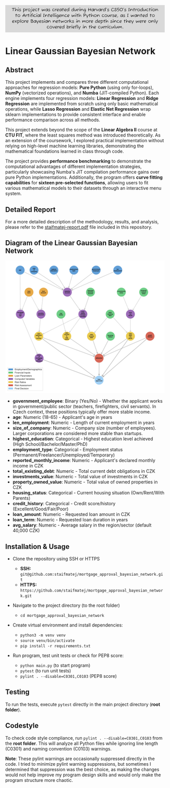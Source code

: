 ![FYI](FYI.png)

# Linear Gaussian Bayesian Network

## Abstract

This project implements and compares three different
  computational approaches for
  regression models: **Pure Python** (using only for-loops),
  **NumPy** (vectorized operations), and **Numba**
  (JIT-compiled Python). Each engine implements four regression models: **Linear Regression** and 
**Ridge Regression** are implemented from scratch using only basic 
mathematical operations, while **Lasso Regression** and **Elastic Net 
Regression** wrap sklearn implementations to provide consistent interface 
and enable performance comparison across all methods.

  This project extends beyond the scope of the **Linear 
  Algebra II** course at **CTU FIT**, where the least
  squares method was introduced theoretically. As an
  extension of the coursework, I explored practical
  implementation without relying on high-level machine
  learning libraries, demonstrating the mathematical
  foundations learned in class through code.

  The project provides **performance benchmarking** to
  demonstrate the computational advantages of different
  implementation strategies, particularly showcasing
  Numba's JIT compilation performance gains over pure
  Python implementations. Additionally, the program offers
  **curve fitting capabilities** for **sixteen pre-selected
   functions**, allowing users to fit various mathematical
  models to their datasets through an interactive menu
  system.

## Detailed Report

For a more detailed description of the methodology, results, and analysis, please refer to the [staifmatej-report.pdf](staifmatej-report.pdf) file included in this repository.

## Diagram of the Linear Gaussian Bayesian Network


![Diagram of the Linear Gaussian Bayesian Network](mortgage_approval_bayesian_network/diagram_photos/bayesian_network_readme.jpg)

- **government_employee**: Binary (Yes/No) - Whether the applicant works in government/public sector (teachers, firefighters, civil servants). In Czech context, these positions typically offer more stable income.
- **age**: Numeric (18-65) - Applicant's age in years
- **len_employment**: Numeric - Length of current employment in years
- **size_of_company**: Numeric - Company size (number of employees). Larger corporations are considered more stable than startups.
- **highest_education**: Categorical - Highest education level achieved (High School/Bachelor/Master/PhD)
- **employment_type**: Categorical - Employment status (Permanent/Freelancer/Unemployed/Temporary)
- **reported_monthly_income**: Numeric - Applicant's declared monthly income in CZK
- **total_existing_debt**: Numeric - Total current debt obligations in CZK
- **investments_value**: Numeric - Total value of investments in CZK
- **property_owned_value**: Numeric - Total value of owned properties in CZK
- **housing_status**: Categorical - Current housing situation (Own/Rent/With Parents)
- **credit_history**: Categorical - Credit score/history (Excellent/Good/Fair/Poor)
- **loan_amount**: Numeric - Requested loan amount in CZK
- **loan_term**: Numeric - Requested loan duration in years
- **avg_salary**: Numeric - Average salary in the region/sector (default 40,000 CZK)



## Installation & Usage

- Clone the repository using SSH or HTTPS
    - **SSH:** `git@github.com:staifmatej/mortgage_approval_bayesian_network.git`
    - **HTTPS:** `https://github.com/staifmatej/mortgage_approval_bayesian_network.git`

- Navigate to the project directory (to the root folder)

    - `cd mortgage_approval_bayesian_network`

- Create virtual environment and install dependencies:

    - `python3 -m venv venv`
    - `source venv/bin/activate`
    - `pip install -r requirements.txt`

- Run program, test unit tests or check for PEP8 score:
 
    - `python main.py` (to start program)
    - `pytest` (to run unit tests)
    - `pylint . --disable=C0301,C0103` (PEP8 score)

## Testing

To run the tests, execute `pytest` directly in the main project directory (**root folder**).

## Codestyle

To check code style compliance, run `pylint . --disable=C0301,C0103` from the **root folder**.
This will analyze all Python files while ignoring line length (C0301) and naming convention (C0103) warnings.
  

**Note**: These pylint warnings are occasionally suppressed
  directly in the code. I tried to minimize pylint warning
  suppressions, but sometimes I determined that suppression
   was the best choice, as making the changes would not
  help improve my program design skills and would only make
   the program structure more chaotic.
